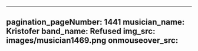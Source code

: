 ------
pagination_pageNumber: 1441
musician_name: Kristofer
band_name: Refused
img_src: images/musician1469.png
onmouseover_src: 
------